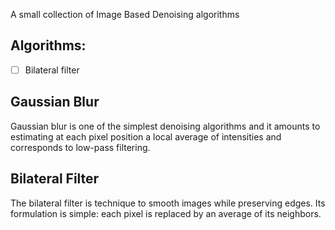 A small collection of Image Based Denoising algorithms

## Algorithms:
- [ ] Bilateral filter

## Gaussian Blur
Gaussian blur is one of the simplest denoising algorithms and it amounts to estimating
at each pixel position a local average of intensities and corresponds to low-pass filtering.

## Bilateral Filter
The bilateral filter is technique to smooth images while preserving edges. Its formulation is simple: each pixel is replaced by an average of its neighbors.